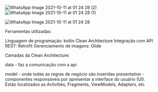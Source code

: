 ![WhatsApp Image 2021-10-11 at 01 24 28 (2)](https://user-images.githubusercontent.com/78871436/136733483-271b255b-dddb-4ad8-8248-6418c487e15e.jpeg)
![WhatsApp Image 2021-10-11 at 01 24 28 (1)](https://user-images.githubusercontent.com/78871436/136733487-ca45adb9-51c7-41ed-93cc-70bd1c3d544f.jpeg)

![WhatsApp Image 2021-10-11 at 01 24 28](https://user-images.githubusercontent.com/78871436/136733491-f8b82c1b-0dd1-4e63-b16c-8e09b7db0217.jpeg)

Ferramentas utilizadas:

Linguagem de programação: kotlin
Clean Architecture
Integração com API REST: Retrofit
Gerenciamento de imagens: Glide

Camadas da Clean Architecture:

data - faz a comunicação com a api

model - onde todas as regras de negócio são inseridas
presentation - componentes responsáveis por apresentar a interface do usuário (UI). Estão localizados as Activities, Fragments, ViewModels, Adapters, etc
